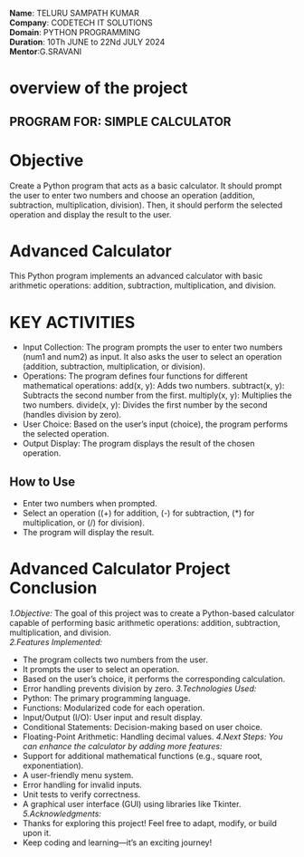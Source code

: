 **Name**: TELURU SAMPATH KUMAR<br>
**Company**: CODETECH IT SOLUTIONS<br>
**Domain**: PYTHON PROGRAMMING<br>
**Duration**: 10Th JUNE to 22Nd JULY 2024<br>
**Mentor**:G.SRAVANI<br>

# overview of the project #

## PROGRAM FOR: SIMPLE CALCULATOR ##

# Objective #

Create a Python program that acts as a basic calculator. It should prompt the user to enter two numbers and choose an operation (addition, subtraction, multiplication, division). Then, it should perform the selected operation and display the result to the user.

# Advanced Calculator

This Python program implements an advanced calculator with basic arithmetic operations: addition, subtraction, multiplication, and division.

# KEY ACTIVITIES #

- Input Collection:
The program prompts the user to enter two numbers (num1 and num2) as input.
It also asks the user to select an operation (addition, subtraction, multiplication, or division).<br>
- Operations:
The program defines four functions for different mathematical operations:
add(x, y): Adds two numbers.
subtract(x, y): Subtracts the second number from the first.
multiply(x, y): Multiplies the two numbers.
divide(x, y): Divides the first number by the second (handles division by zero).<br>
- User Choice:
Based on the user’s input (choice), the program performs the selected operation.<br>
- Output Display:
The program displays the result of the chosen operation.

## How to Use

-  Enter two numbers when prompted.
-  Select an operation ((+) for addition, (-) for subtraction, (*) for multiplication, or (/) for division).
-  The program will display the result.

# Advanced Calculator Project Conclusion
*1.Objective:* The goal of this project was to create a Python-based calculator capable of performing basic arithmetic operations: addition, subtraction, multiplication, and division.<br>
*2.Features Implemented:*
* The program collects two numbers from the user.
* It prompts the user to select an operation.
* Based on the user’s choice, it performs the corresponding calculation.
* Error handling prevents division by zero.
*3.Technologies Used:*
* Python: The primary programming language.
* Functions: Modularized code for each operation.
* Input/Output (I/O): User input and result display.
* Conditional Statements: Decision-making based on user choice.
* Floating-Point Arithmetic: Handling decimal values.
*4.Next Steps:*
*You can enhance the calculator by adding more features:*
* Support for additional mathematical functions (e.g., square root, exponentiation).
* A user-friendly menu system.
* Error handling for invalid inputs.
* Unit tests to verify correctness.
* A graphical user interface (GUI) using libraries like Tkinter.
*5.Acknowledgments:*
* Thanks for exploring this project! Feel free to adapt, modify, or build upon it.
* Keep coding and learning—it’s an exciting journey!
